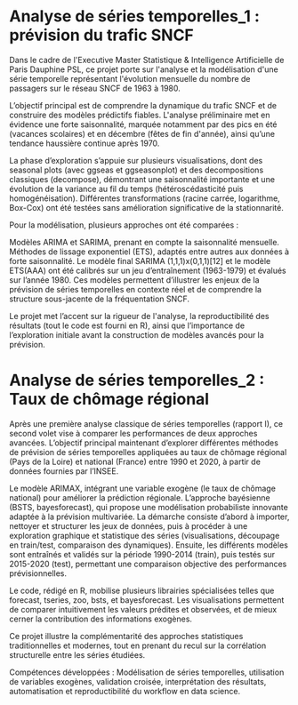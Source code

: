 # Analyse de séries temporelles_1 : prévision du trafic SNCF

Dans le cadre de l'Executive Master Statistique & Intelligence Artificielle de Paris Dauphine PSL, ce projet porte sur l'analyse et la modélisation d'une série temporelle représentant l'évolution mensuelle du nombre de passagers sur le réseau SNCF de 1963 à 1980.

L’objectif principal est de comprendre la dynamique du trafic SNCF et de construire des modèles prédictifs fiables. L'analyse préliminaire met en évidence une forte saisonnalité, marquée notamment par des pics en été (vacances scolaires) et en décembre (fêtes de fin d'année), ainsi qu’une tendance haussière continue après 1970.

La phase d’exploration s’appuie sur plusieurs visualisations, dont des seasonal plots (avec ggseas et ggseasonplot) et des decompositions classiques (decompose), démontrant une saisonnalité importante et une évolution de la variance au fil du temps (hétéroscédasticité puis homogénéisation). Différentes transformations (racine carrée, logarithme, Box-Cox) ont été testées sans amélioration significative de la stationnarité.

Pour la modélisation, plusieurs approches ont été comparées :

Modèles ARIMA et SARIMA, prenant en compte la saisonnalité mensuelle.
Méthodes de lissage exponentiel (ETS), adaptés entre autres aux données à forte saisonnalité.
Le modèle final SARIMA (1,1,1)x(0,1,1)[12] et le modèle ETS(AAA) ont été calibrés sur un jeu d’entraînement (1963-1979) et évalués sur l’année 1980. Ces modèles permettent d’illustrer les enjeux de la prévision de séries temporelles en contexte réel et de comprendre la structure sous-jacente de la fréquentation SNCF.

Le projet met l’accent sur la rigueur de l'analyse, la reproductibilité des résultats (tout le code est fourni en R), ainsi que l’importance de l’exploration initiale avant la construction de modèles avancés pour la prévision.

# Analyse de séries temporelles_2 : Taux de chômage régional

Après une première analyse classique de séries temporelles (rapport I), ce second volet vise à comparer les performances de deux approches avancées.
L’objectif principal maintenant d’explorer différentes méthodes de prévision de séries temporelles appliquées au taux de chômage régional (Pays de la Loire) et national (France) entre 1990 et 2020, à partir de données fournies par l’INSEE.

Le modèle ARIMAX, intégrant une variable exogène (le taux de chômage national) pour améliorer la prédiction régionale.
L’approche bayésienne (BSTS, bayesforecast), qui propose une modélisation probabiliste innovante adaptée à la prévision multivariée.
La démarche consiste d’abord à importer, nettoyer et structurer les jeux de données, puis à procéder à une exploration graphique et statistique des séries (visualisations, découpage en train/test, comparaison des dynamiques).
Ensuite, les différents modèles sont entraînés et validés sur la période 1990-2014 (train), puis testés sur 2015-2020 (test), permettant une comparaison objective des performances prévisionnelles.

Le code, rédigé en R, mobilise plusieurs librairies spécialisées telles que forecast, tseries, zoo, bsts, et bayesforecast. Les visualisations permettent de comparer intuitivement les valeurs prédites et observées, et de mieux cerner la contribution des informations exogènes.

Ce projet illustre la complémentarité des approches statistiques traditionnelles et modernes, tout en prenant du recul sur la corrélation structurelle entre les séries étudiées.

Compétences développées : Modélisation de séries temporelles, utilisation de variables exogènes, validation croisée, interprétation des résultats, automatisation et reproductibilité du workflow en data science.


